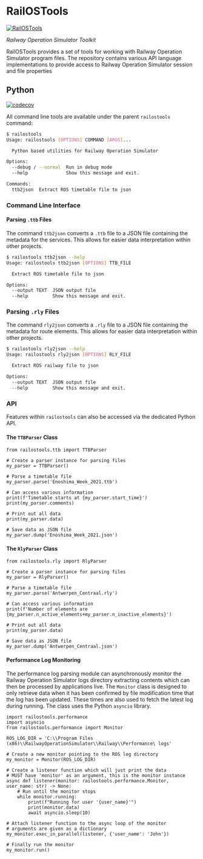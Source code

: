 # RailOSTools
[![RailOSTools](https://github.com/Railway-Op-Sim/railostools/actions/workflows/rostools.yml/badge.svg)](https://github.com/Railway-Op-Sim/railostools/actions/workflows/rostools.yml)

*Railway Operation Simulator Toolkit*

RailOSTools provides a set of tools for working with Railway Operation Simulator program files. The repository contains various API language implementations to provide access to Railway Operation Simulator session and file properties

## Python
[![codecov](https://codecov.io/gh/Railway-Op-Sim/rostools/branch/main/graph/badge.svg?token=ZDddjxt8v5)](https://codecov.io/gh/Railway-Op-Sim/rostools)

All command line tools are available under the parent `railostools` command:

```sh
$ railostools
Usage: railostools [OPTIONS] COMMAND [ARGS]...

  Python based utilities for Railway Operation Simulator

Options:
  --debug / --normal  Run in debug mode
  --help              Show this message and exit.

Commands:
  ttb2json  Extract ROS timetable file to json
```

### Command Line Interface

#### Parsing `.ttb` Files

The command `ttb2json` converts a `.ttb` file to a JSON file containing the metadata for the services.
This allows for easier data interpretation within other projects.

```sh
$ railostools ttb2json --help
Usage: railostools ttb2json [OPTIONS] TTB_FILE

  Extract ROS timetable file to json

Options:
  --output TEXT  JSON output file
  --help         Show this message and exit.
```

### Parsing `.rly` Files

The command `rly2json` converts a `.rly` file to a JSON file containing the metadata for route elements.
This allows for easier data interpretation within other projects.

```sh
$ railostools rly2json --help
Usage: railostools rly2json [OPTIONS] RLY_FILE

  Extract ROS railway file to json

Options:
  --output TEXT  JSON output file
  --help         Show this message and exit.
```

### API

Features within `railostools` can also be accessed via the dedicated Python API.

#### The `TTBParser` Class

```python3
from railostools.ttb import TTBParser

# Create a parser instance for parsing files
my_parser = TTBParser()

# Parse a timetable file
my_parser.parse('Enoshima_Week_2021.ttb')

# Can access various information
print(f'Timetable starts at {my_parser.start_time}')
print(my_parser.comments)

# Print out all data
print(my_parser.data)

# Save data as JSON file
my_parser.dump('Enoshima_Week_2021.json')
```

#### The `RlyParser` Class

```python3
from railostools.rly import RlyParser

# Create a parser instance for parsing files
my_parser = RlyParser()

# Parse a timetable file
my_parser.parse('Antwerpen_Centraal.rly')

# Can access various information
print(f'Number of elements are {my_parser.n_active_elements+my_parser.n_inactive_elements}')

# Print out all data
print(my_parser.data)

# Save data as JSON file
my_parser.dump('Antwerpen_Centraal.json')
```

#### Performance Log Monitoring
The performance log parsing module can asynchronously monitor the Railway Operation Simulator logs directory extracting
contents which can then be processed by applications live. The `Monitor` class is designed to only retrieve data when
it has been confirmed by file modification time that the log has been updated. These times are also used to fetch the
latest log during running. The class uses the Python `asyncio` library.

```python3
import railostools.performance
import asyncio
from railostools.performance import Monitor

ROS_LOG_DIR = 'C:\\Program Files (x86)\\RailwayOperationSimulator\\Railway\\Performance\ logs'

# Create a new monitor pointing to the ROS log directory
my_monitor = Monitor(ROS_LOG_DIR)

# Create a listener function which will just print the data
# MUST have 'monitor' as an argument, this is the monitor instance
async def listener(monitor: railostools.performance.Monitor, user_name: str) -> None:
    # Run until the monitor stops
    while monitor.running:
        print(f"Running for user '{user_name}'")
        print(monitor.data)
        await asyncio.sleep(10)

# Attach listener function to the async loop of the monitor
# arguments are given as a dictionary
my_monitor.exec_in_parallel(listener, {'user_name': 'John'})

# Finally run the monitor
my_monitor.run()
```
